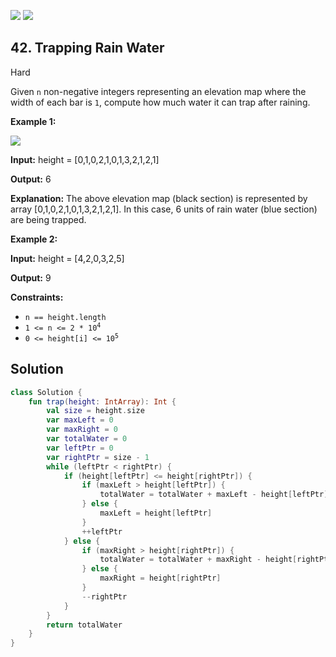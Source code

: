 [![](https://img.shields.io/github/stars/javadev/LeetCode-in-All?label=Stars&style=flat-square)](https://github.com/javadev/LeetCode-in-All)
[![](https://img.shields.io/github/forks/javadev/LeetCode-in-All?label=Fork%20me%20on%20GitHub%20&style=flat-square)](https://github.com/javadev/LeetCode-in-All/fork)

## 42\. Trapping Rain Water

Hard

Given `n` non-negative integers representing an elevation map where the width of each bar is `1`, compute how much water it can trap after raining.

**Example 1:**

![](https://assets.leetcode.com/uploads/2018/10/22/rainwatertrap.png)

**Input:** height = [0,1,0,2,1,0,1,3,2,1,2,1]

**Output:** 6

**Explanation:** The above elevation map (black section) is represented by array [0,1,0,2,1,0,1,3,2,1,2,1]. In this case, 6 units of rain water (blue section) are being trapped. 

**Example 2:**

**Input:** height = [4,2,0,3,2,5]

**Output:** 9 

**Constraints:**

*   `n == height.length`
*   <code>1 <= n <= 2 * 10<sup>4</sup></code>
*   <code>0 <= height[i] <= 10<sup>5</sup></code>

## Solution

```kotlin
class Solution {
    fun trap(height: IntArray): Int {
        val size = height.size
        var maxLeft = 0
        var maxRight = 0
        var totalWater = 0
        var leftPtr = 0
        var rightPtr = size - 1
        while (leftPtr < rightPtr) {
            if (height[leftPtr] <= height[rightPtr]) {
                if (maxLeft > height[leftPtr]) {
                    totalWater = totalWater + maxLeft - height[leftPtr]
                } else {
                    maxLeft = height[leftPtr]
                }
                ++leftPtr
            } else {
                if (maxRight > height[rightPtr]) {
                    totalWater = totalWater + maxRight - height[rightPtr]
                } else {
                    maxRight = height[rightPtr]
                }
                --rightPtr
            }
        }
        return totalWater
    }
}
```
